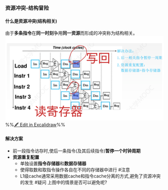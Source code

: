 ### 资源冲突-结构冒险
#### 什么是资源冲突(结构相关)
由于**多条指令**在**同一时刻**争用**同一资源**而形成的冲突称为结构相关。
![](attachments/%E6%8C%87%E4%BB%A4%E6%B5%81%E6%B0%B4%E7%BA%BF%202022-09-19%2015.04.36.excalidraw.svg)
%%[🖋 Edit in Excalidraw](attachments/%E6%8C%87%E4%BB%A4%E6%B5%81%E6%B0%B4%E7%BA%BF%202022-09-19%2015.04.36.excalidraw.md)%%
#### 解决方案
- 前一段指令访存时,使后一条指令(及其后续指令)**暂停一个时钟周期**
- **资源重复配置**
	- 单独设置**指令存储器**和**数据存储器**
	- 使得取数和取指令操作各自在不同的存储器中进行 #注意 
	- L1级cache通常采用数据cache和指令cache分离的方式,避免了资源冲突的发生 #疑问 上图中的情景是否可以避免呢?